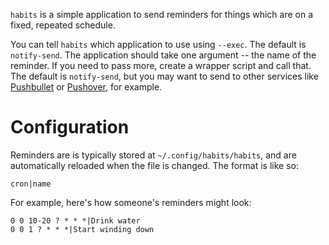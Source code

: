 `habits` is a simple application to send reminders for things which are on a
fixed, repeated schedule.

You can tell `habits` which application to use using `--exec`. The default is
`notify-send`. The application should take one argument -- the name of the
reminder. If you need to pass more, create a wrapper script and call that. The
default is `notify-send`, but you may want to send to other services like
[Pushbullet](https://www.pushbullet.com/) or [Pushover](https://pushover.net/),
for example.

# Configuration

Reminders are is typically stored at `~/.config/habits/habits`, and are
automatically reloaded when the file is changed. The format is like so:

```
cron|name
```

For example, here's how someone's reminders might look:

```
0 0 10-20 ? * * *|Drink water
0 0 1 ? * * *|Start winding down
```

